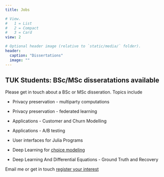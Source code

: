 ```yaml
---
title: Jobs

# View.
#   1 = List
#   2 = Compact
#   3 = Card
view: 2

# Optional header image (relative to `static/media/` folder).
header:
  caption: "Dissertations"
  image: ""
---
```


## TUK Students: BSc/MSc disseratations available 

Please get in touch about a BSc or MSc disseration. Topics include 

- Privacy preservation - multiparty computations

- Privacy preservation - federated learning

- Applications - Customer and Churn Modelling 

- Applications - A/B testing

- User interfaces for Julia Programs

- Deep Learning for [choice modeling](https://en.wikipedia.org/wiki/Choice_modelling)

- Deep Learning And Differential Equations - Ground Truth and Recovery

Email me or get in touch
[register your interest](https://forms.office.com/r/Deyiy80bFe)